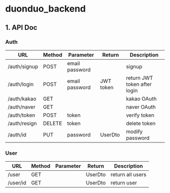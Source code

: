 # duonduo_backend

## 1. API Doc
### Auth
| URL          | Method | Parameter      | Return    | Description                  |
|--------------|--------|----------------|-----------|------------------------------|
| /auth/signup | POST   | email password |           | signup                       |
| /auth/login  | POST   | email password | JWT token | return JWT token after login |
| /auth/kakao  | GET    |                |           |  kakao OAuth                 |
| /auth/naver  | GET    |                |           |  naver OAuth                 |
| /auth/token  | POST   |     token      |           |    verify token              |
| /auth/resign | DELETE |     token      |           |    delete token              |
| /auth/id     | PUT    | password       | UserDto   | modify password              |

### User
| URL          | Method | Parameter      | Return    | Description                  |
|--------------|--------|----------------|-----------|------------------------------|
| /user        | GET    |                | UserDto   | return all users             |
| /user/id     | GET    |                | UserDto   | return user                  |

